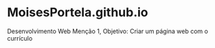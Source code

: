 # MoisesPortela.github.io
Desenvolvimento Web Menção 1, Objetivo: Criar um página web com o currículo 
